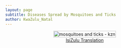 ```yaml
---
layout: page
subtitle: Diseases Spread by Mosquitoes and Ticks
author: KwaZulu_Natal 
---
```



<div style="display: flex; justify-content: center; width: 100%; max-width: 1200px; margin: 0 auto;">
    <a href="{{ site.baseurl }}/assets/img/comms/Dz_moz_ticks_KZN_english.pdf" download>
        <img src="{{ site.baseurl }}/assets/img/comms/Dz_moz_ticks_kzn.png" alt="mosquitoes and ticks - kzn" style="width: 100%; max-width: 1000px; height: auto;">
    </a>
</div>

<div style="display: flex; justify-content: center;">
<a href="{{ site.baseurl }}/assets/img/comms/Dz_moz_ticks_KZN_isizulu.pdf" class="actionbtn" download>
      IsiZulu Translation
    </a>
</div>
